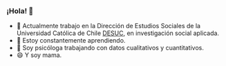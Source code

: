 ### ¡Hola! 👋

- 🔭 Actualmente trabajo en la Dirección de Estudios Sociales de la Universidad Católica de Chile [DESUC](http://sociologia.uc.cl/desuc/quienes-somos-desuc/), en investigación social aplicada.
- 🌱 Estoy constantemente aprendiendo.
- 👯 Soy psicóloga trabajando con datos cualitativos y cuantitativos. 
- 😄 Y soy mama.
<!--
**vicky-rojas/vicky-rojas** is a ✨ _special_ ✨ repository because its `README.md` (this file) appears on your GitHub profile.
-->
